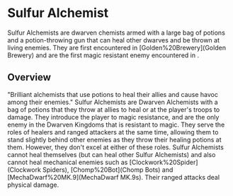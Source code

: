 # Sulfur Alchemist

Sulfur Alchemists are dwarven chemists armed with a large bag of potions and a potion-throwing gun that can heal other dwarves and be thrown at living enemies. They are first encountered in [Golden%20Brewery](Golden Brewery) and are the first magic resistant enemy encountered in .
## Overview

"Brilliant alchemists that use potions to heal their allies and cause havoc among their enemies."
Sulfur Alchemists are Dwarven Alchemists with a bag of potions that they throw at allies to heal or at the player's troops to damage. They introduce the player to magic resistance, and are the only enemy in the Dwarven Kingdoms that is resistant to magic. They serve the roles of healers and ranged attackers at the same time, allowing them to stand slightly behind other enemies as they throw their healing potions at them. However, they don't excel at either of these roles. 
Sulfur Alchemists cannot heal themselves (but can heal other Sulfur Alchemists) and also cannot heal mechanical enemies such as [Clockwork%20Spider](Clockwork Spiders), [Chomp%20Bot](Chomp Bots) and [MechaDwarf%20MK.9](MechaDwarf MK.9s).
Their ranged attacks deal physical damage.
